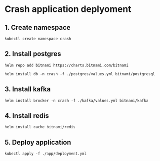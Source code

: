 # Crash application deplyoment

## 1. Create namespace

```kubectl create namespace crash```

## 2. Install postgres

```helm repo add bitnami https://charts.bitnami.com/bitnami```

```helm install db -n crash -f ./postgres/values.yml bitnami/postgresql```

## 3. Install kafka

```helm install brocker -n crash -f ./kafka/values.yml bitnami/kafka```

## 4. Install redis

```helm install cache bitnami/redis```

## 5. Deploy application

```kubectl apply -f ./app/deployment.yml```

